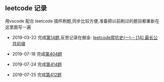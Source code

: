 ## leetcode 记录
用vscode 配合 leetcode 插件刷题,同步比较方便,准备把以前刷过的题目都重新在这里面写一遍

* 2019-03-22 完成[第14题](14.最长公共前缀.js),反思记录在掘金:
[leetcode爬坑史(一)-- [14] 最长公共前缀](https://juejin.im/post/5c9488ffe51d4553300d220f)

* 2019-07-18 完成[第404题](404.左叶子之和.js)
* 2019-07-24 完成[第414题](414.第三大的数.js)
* 2019-07-25 完成[第412题](412.fizz-buzz.js)
